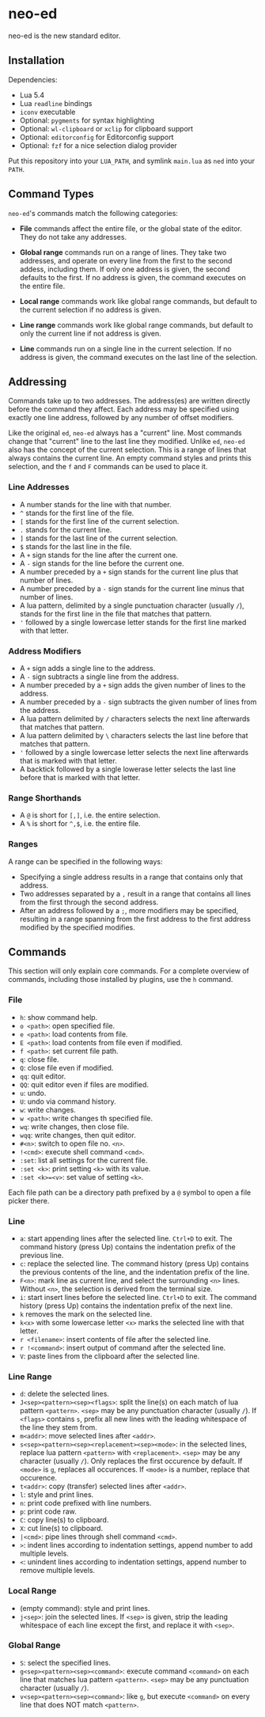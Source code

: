 # neo-ed

neo-ed is the new standard editor.

## Installation

Dependencies:

- Lua 5.4
- Lua `readline` bindings
- `iconv` executable
- Optional: `pygments` for syntax highlighting
- Optional: `wl-clipboard` or `xclip` for clipboard support
- Optional: `editorconfig` for Editorconfig support
- Optional: `fzf` for a nice selection dialog provider

Put this repository into your `LUA_PATH`, and symlink `main.lua` as `ned` into your `PATH`.

## Command Types

`neo-ed`'s commands match the following categories:

- **File** commands affect the entire file, or the global state of the editor.
  They do not take any addresses.

- **Global range** commands run on a range of lines.
  They take two addresses, and operate on every line from the first to the second addess, including them.
  If only one address is given, the second defaults to the first.
  If no address is given, the command executes on the entire file.

- **Local range** commands work like global range commands, but default to the current selection if no address is given.

- **Line range** commands work like global range commands, but default to only the current line if not address is given.

- **Line** commands run on a single line in the current selection.
  If no address is given, the command executes on the last line of the selection.

## Addressing

Commands take up to two addresses.
The address(es) are written directly before the command they affect.
Each address may be specified using exactly one line address, followed by any number of offset modifiers.

Like the original `ed`, `neo-ed` always has a "current" line.
Most commands change that "current" line to the last line they modified.
Unlike `ed`, `neo-ed` also has the concept of the current selection.
This is a range of lines that always contains the current line.
An empty command styles and prints this selection, and the `f` and `F` commands can be used to place it.

### Line Addresses

- A number stands for the line with that number.
- `^` stands for the first line of the file.
- `[` stands for the first line of the current selection.
- `.` stands for the current line.
- `]` stands for the last line of the current selection.
- `$` stands for the last line in the file.
- A `+` sign stands for the line after the current one.
- A `-` sign stands for the line before the current one.
- A number preceded by a `+` sign stands for the current line plus that number of lines.
- A number preceded by a `-` sign stands for the current line minus that number of lines.
- A lua pattern, delimited by a single punctuation character (usually `/`), stands for the first line in the file that matches that pattern.
- `'` followed by a single lowercase letter stands for the first line marked with that letter.

### Address Modifiers

- A `+` sign adds a single line to the address.
- A `-` sign subtracts a single line from the address.
- A number preceded by a `+` sign adds the given number of lines to the address.
- A number preceded by a `-` sign subtracts the given number of lines from the address.
- A lua pattern delimited by `/` characters selects the next line afterwards that matches that pattern.
- A lua pattern delimited by `\` characters selects the last line before that matches that pattern.
- `'` followed by a single lowercase letter selects the next line afterwards that is marked with that letter.
- A backtick followed by a single lowerase letter selects the last line before that is marked with that letter.

### Range Shorthands

- A `@` is short for `[,]`, i.e. the entire selection.
- A `%` is short for `^,$`, i.e. the entire file.

### Ranges

A range can be specified in the following ways:

- Specifying a single address results in a range that contains only that address.
- Two addresses separated by a `,` result in a range that contains all lines from the first through the second address.
- After an address followed by a `;`, more modifiers may be specified, resulting in a range spanning from the first address to the first address modified by the specified modifies.

## Commands

This section will only explain core commands.
For a complete overview of commands, including those installed by plugins, use the `h` command.

### File

- `h`: show command help.
- `o <path>`: open specified file.
- `e <path>`: load contents from file.
- `E <path>`: load contents from file even if modified.
- `f <path>`: set current file path.
- `q`: close file.
- `Q`: close file even if modified.
- `qq`: quit editor.
- `QQ`: quit editor even if files are modified.
- `u`: undo.
- `U`: undo via command history.
- `w`: write changes.
- `w <path>`: write changes th specified file.
- `wq`: write changes, then close file.
- `wqq`: write changes, then quit editor.
- `#<n>`: switch to open file no. `<n>`.
- `!<cmd>`: execute shell command `<cmd>`.
- `:set`: list all settings for the current file.
- `:set <k>`: print setting `<k>` with its value.
- `:set <k>=<v>`: set value of setting `<k>`.

Each file path can be a directory path prefixed by a `@` symbol to open a file picker there.

### Line

- `a`: start appending lines after the selected line.
  `Ctrl+D` to exit.
  The command history (press Up) contains the indentation prefix of the previous line.
- `c`: replace the selected line.
  The command history (press Up) contains the previous contents of the line, and the indentation prefix of the line.
- `F<n>`: mark line as current line, and select the surrounding `<n>` lines.
  Without `<n>`, the selection is derived from the terminal size.
- `i`: start insert lines before the selected line.
  `Ctrl+D` to exit.
  The command history (press Up) contains the indentation prefix of the next line.
- `k` removes the mark on the selected line.
- `k<x>` with some lowercase letter `<x>` marks the selected line with that letter.
- `r <filename>`: insert contents of file after the selected line.
- `r !<command>`: insert output of command after the selected line.
- `V`: paste lines from the clipboard after the selected line.

### Line Range

- `d`: delete the selected lines.
- `J<sep><pattern><sep><flags>`: split the line(s) on each match of lua pattern `<pattern>`.
  `<sep>` may be any punctuation character (usually `/`).
  If `<flags>` contains `s`, prefix all new lines with the leading whitespace of the line they stem from.
- `m<addr>`: move selected lines after `<addr>`.
- `s<sep><pattern><sep><replacement><sep><mode>`: in the selected lines, replace lua pattern `<pattern>` with `<replacement>`.
  `<sep>` may be any character (usually `/`).
  Only replaces the first occurence by default.
  If `<mode>` is `g`, replaces all occurences.
  If `<mode>` is a number, replace that occurence.
- `t<addr>`: copy (transfer) selected lines after `<addr>`.
- `l`: style and print lines.
- `n`: print code prefixed with line numbers.
- `p`: print code raw.
- `C`: copy line(s) to clipboard.
- `X`: cut line(s) to clipboard.
- `|<cmd>`: pipe lines through shell command `<cmd>`.
- `>`: indent lines according to indentation settings, append number to add multiple levels.
- `<`: unindent lines according to indentation settings, append number to remove multiple levels.

### Local Range

- (empty command): style and print lines.
- `j<sep>`: join the selected lines.
  If `<sep>` is given, strip the leading whitespace of each line except the first, and replace it with `<sep>`.

### Global Range

- `S`: select the specified lines.
- `g<sep><pattern><sep><command>`: execute command `<command>` on each line that matches lua pattern `<pattern>`.
  `<sep>` may be any punctuation character (usually `/`).
- `v<sep><pattern><sep><command>`: like `g`, but execute `<command>` on every line that does NOT match `<pattern>`.
